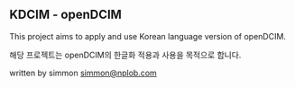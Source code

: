 KDCIM - openDCIM
-----------

This project aims to apply and use Korean language version of openDCIM.

해당 프로젝트는 openDCIM의 한글화 적용과 사용을 목적으로 합니다.

written by simmon
simmon@nplob.com
